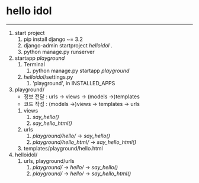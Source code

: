 # hello idol


---
1. start project
   1. pip install django ~= 3.2
   2. django-admin startproject _helloidol_ .
   3. python manage.py runserver
2. startapp _playground_
   1. Terminal
      1. python manage.py startapp _playground_
   2. _helloidol_/settings.py
      1. 'playground', in INSTALLED_APPS
3. playground/
   - 정보 전달 : urls -> views -> (models ->)templates
   - 코드 작성 : (models ->)views -> templates -> urls
   1. views
      1. _say_hello()_
      2. _say_hello_html()_
   2. urls
      1. _playground/hello/_ -> _say_hello()_
      2. _playground/hello_html/_ -> _say_hello_html()_
   3. templates/playground/hello.html
4. helloidol/
   1. urls, playground/urls
      1. _playground/_ -> _hello/_ -> _say_hello()_
      1. _playground/_ -> _hello/_ -> _say_hello_html()_